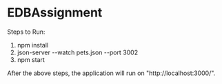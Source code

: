 # EDBAssignment
Steps to Run:
1. npm install
2. json-server --watch pets.json --port 3002
3. npm start

After the above steps, the application will run on "http://localhost:3000/".
